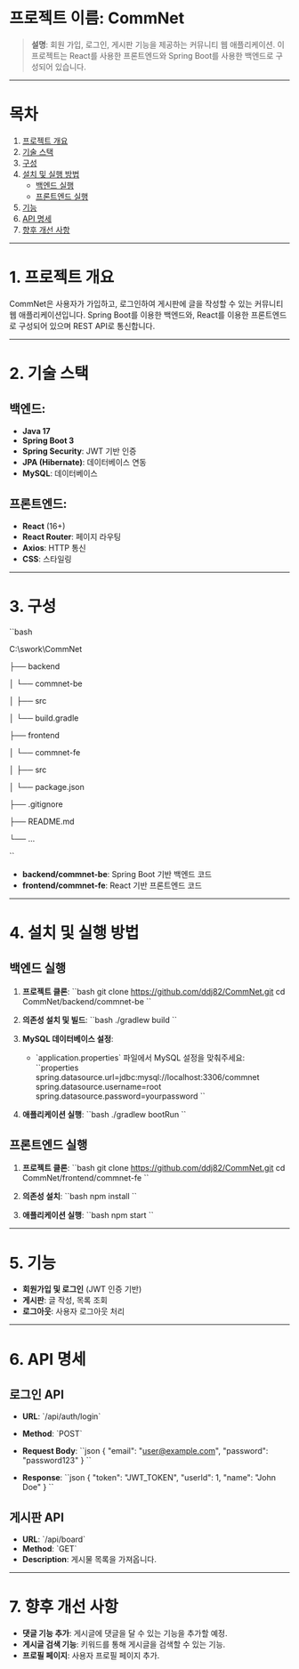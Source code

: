 
# 프로젝트 이름: **CommNet**  
> **설명**: 회원 가입, 로그인, 게시판 기능을 제공하는 커뮤니티 웹 애플리케이션. 이 프로젝트는 React를 사용한 프론트엔드와 Spring Boot를 사용한 백엔드로 구성되어 있습니다.

---

# 목차
1. [프로젝트 개요](#프로젝트-개요)
2. [기술 스택](#기술-스택)
3. [구성](#구성)
4. [설치 및 실행 방법](#설치-및-실행-방법)
    - [백엔드 실행](#백엔드-실행)
    - [프론트엔드 실행](#프론트엔드-실행)
5. [기능](#기능)
6. [API 명세](#API-명세)
7. [향후 개선 사항](#향후-개선-사항)

---

# 1. 프로젝트 개요
CommNet은 사용자가 가입하고, 로그인하여 게시판에 글을 작성할 수 있는 커뮤니티 웹 애플리케이션입니다. Spring Boot를 이용한 백엔드와, React를 이용한 프론트엔드로 구성되어 있으며 REST API로 통신합니다. 

---

# 2. 기술 스택

## 백엔드:
- **Java 17**
- **Spring Boot 3**
- **Spring Security**: JWT 기반 인증
- **JPA (Hibernate)**: 데이터베이스 연동
- **MySQL**: 데이터베이스

## 프론트엔드:
- **React** (16+)
- **React Router**: 페이지 라우팅
- **Axios**: HTTP 통신
- **CSS**: 스타일링

---

# 3. 구성

\`\`bash

C:\swork\CommNet

├── backend

│   └── commnet-be

│       ├── src

│       └── build.gradle

├── frontend

│   └── commnet-fe

│       ├── src

│       └── package.json

├── .gitignore

├── README.md

└── ...

\`\`


- **backend/commnet-be**: Spring Boot 기반 백엔드 코드
- **frontend/commnet-fe**: React 기반 프론트엔드 코드

---

# 4. 설치 및 실행 방법

## 백엔드 실행

1. **프로젝트 클론**:
    \`\`bash
    git clone https://github.com/ddj82/CommNet.git
    cd CommNet/backend/commnet-be
    \`\`

2. **의존성 설치 및 빌드**:
    \`\`bash
    ./gradlew build
    \`\`

3. **MySQL 데이터베이스 설정**:
    - \`application.properties\` 파일에서 MySQL 설정을 맞춰주세요:
    \`\`properties
    spring.datasource.url=jdbc:mysql://localhost:3306/commnet
    spring.datasource.username=root
    spring.datasource.password=yourpassword
    \`\`

4. **애플리케이션 실행**:
    \`\`bash
    ./gradlew bootRun
    \`\`

## 프론트엔드 실행

1. **프로젝트 클론**:
    \`\`bash
    git clone https://github.com/ddj82/CommNet.git
    cd CommNet/frontend/commnet-fe
    \`\`

2. **의존성 설치**:
    \`\`bash
    npm install
    \`\`

3. **애플리케이션 실행**:
    \`\`bash
    npm start
    \`\`

---

# 5. 기능
- **회원가입 및 로그인** (JWT 인증 기반)
- **게시판**: 글 작성, 목록 조회
- **로그아웃**: 사용자 로그아웃 처리

---

# 6. API 명세

## 로그인 API

- **URL**: \`/api/auth/login\`
- **Method**: \`POST\`
- **Request Body**:
    \`\`json
    {
      "email": "user@example.com",
      "password": "password123"
    }
    \`\`

- **Response**:
    \`\`json
    {
      "token": "JWT_TOKEN",
      "userId": 1,
      "name": "John Doe"
    }
    \`\`

## 게시판 API

- **URL**: \`/api/board\`
- **Method**: \`GET\`
- **Description**: 게시물 목록을 가져옵니다.

---

# 7. 향후 개선 사항
- **댓글 기능 추가**: 게시글에 댓글을 달 수 있는 기능을 추가할 예정.
- **게시글 검색 기능**: 키워드를 통해 게시글을 검색할 수 있는 기능.
- **프로필 페이지**: 사용자 프로필 페이지 추가.

